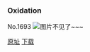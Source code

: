 ### Oxidation
No.1693
![图片不见了~~~](https://imgs.xkcd.com/comics/oxidation.png)

[原址](https://xkcd.com//1693) [下载](https://imgs.xkcd.com/comics/oxidation.png)

